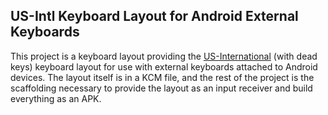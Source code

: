 ## US-Intl Keyboard Layout for Android External Keyboards

This project is a keyboard layout providing the [US-International](https://en.wikipedia.org/wiki/QWERTY#US-International) (with dead keys) keyboard layout for use with external keyboards attached to Android devices.
The layout itself is in a KCM file, and the rest of the project is the scaffolding necessary to provide the layout as an input receiver and build everything as an APK.

